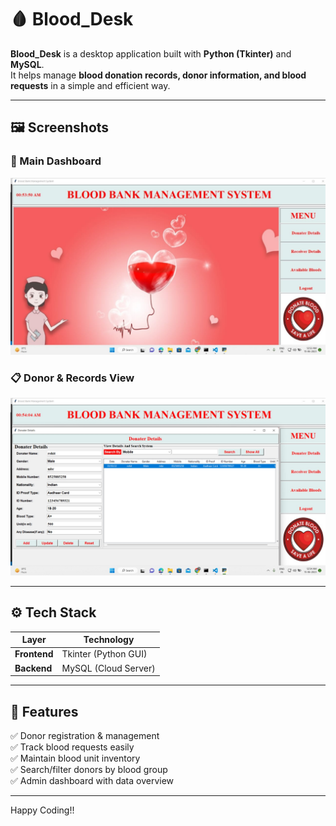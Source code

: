 # 🩸 Blood_Desk

**Blood_Desk** is a desktop application built with **Python (Tkinter)** and **MySQL**.  
It helps manage **blood donation records, donor information, and blood requests** in a simple and efficient way.  

---

## 🖼️ Screenshots

### 🧾 Main Dashboard  
![Blood Desk 01](./Blood_Desk_01%20(1).jpg)

### 📋 Donor & Records View  
![Blood Desk 02](./Blood_Desk_02%20(1).jpg)

---

## ⚙️ Tech Stack

| Layer       | Technology          |
|-------------|---------------------|
| **Frontend** | Tkinter (Python GUI) |
| **Backend**  | MySQL (Cloud Server) |

---

## 🚀 Features

✅ Donor registration & management  
✅ Track blood requests easily  
✅ Maintain blood unit inventory  
✅ Search/filter donors by blood group  
✅ Admin dashboard with data overview  

---

Happy Coding!!

